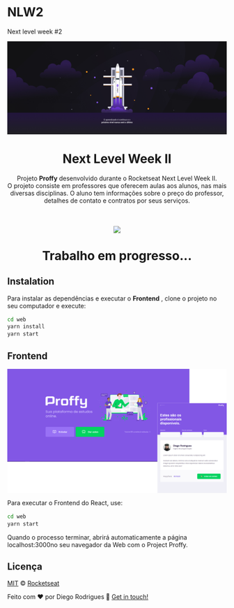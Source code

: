 # NLW2
Next level week #2


<img src="web/src/assets/images/NLW-02.jpg" align="center"></img>
<h1 align="center">Next Level Week II</h1>
<p align="center">Projeto <strong>Proffy</strong> desenvolvido durante o Rocketseat Next Level Week II.
  <br/>
O projeto consiste em professores que oferecem aulas aos alunos, nas mais diversas disciplinas. O aluno tem informações sobre o preço do professor, detalhes de contato e contratos por seus serviços.
</p>

<!-- <p align="center">
  <a aria-label="NodeJs version" href="https://github.com/nodejs/node/blob/master/doc/changelogs/CHANGELOG_V12.md#12.14.1">
    <img src="https://img.shields.io/badge/node.js@lts-12.14.1-informational?logo=Node.JS"></img>
  </a>
  <a aria-label="ReactJs version" href="https://github.com/facebook/react/blob/master/CHANGELOG.md#16120-november-14-2019">
    <img src="https://img.shields.io/badge/react-16.12.0-informational?logo=react"></img>
  </a>
</p> -->
<h1 align="center">
  <img src="web/src/assets/images/algoritmoWork in progress....gif"></img>
  <p align="center"> <strong></strong>Trabalho em progresso... </p>
</h1>

## Instalation
Para instalar as dependências e executar o **Frontend** , clone o projeto no seu computador e execute:
```bash
cd web
yarn install
yarn start
```

## Frontend

<img align="center" src="web/src/assets/images/proffy.png"></img>

Para executar o Frontend do React, use:
```bash
cd web
yarn start
```
Quando o processo terminar, abrirá automaticamente a página localhost:3000no seu navegador da Web com o Project Proffy.


## Licença

[MIT](./LICENSE) &copy; [Rocketseat](https://rocketseat.com.br/)

Feito com ♥ por Diego Rodrigues :wave: [Get in touch!](https://www.linkedin.com/in/diego-rodrigues-14925850/)
